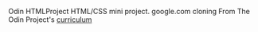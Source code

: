 Odin HTMLProject
HTML/CSS mini project. google.com cloning
From The Odin Project's [curriculum](http://www.theodinproject.com/courses/web-development-101/lessons/html-css)